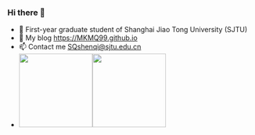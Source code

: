 ### Hi there 👋

<!--
**MKMQ99/MKMQ99** is a ✨ _special_ ✨ repository because its `README.md` (this file) appears on your GitHub profile.

Here are some ideas to get you started:

- 🔭 I’m currently working on ...
- 🌱 I’m currently learning ...
- 👯 I’m looking to collaborate on ...
- 🤔 I’m looking for help with ...
- 💬 Ask me about ...
- 📫 How to reach me: ...
- 😄 Pronouns: ...
- ⚡ Fun fact: ...
-->
- :school: First-year graduate student of Shanghai Jiao Tong University (SJTU)
- :link: My blog https://MKMQ99.github.io
- :mailbox: Contact me SQshenqi@sjtu.edu.cn
- <img align="" height="150px" src="https://github-readme-stats.vercel.app/api?username=MKMQ99&hide=contribs,prs,issues&theme=cobalt" /><img align="" height="150px" src="https://github-readme-stats.vercel.app/api/top-langs/?username=MKMQ99&langs_count=8&hide=Jupyter%20Notebook,html,css,Vue,cmake,javascript,go&theme=cobalt&layout=compact" />

